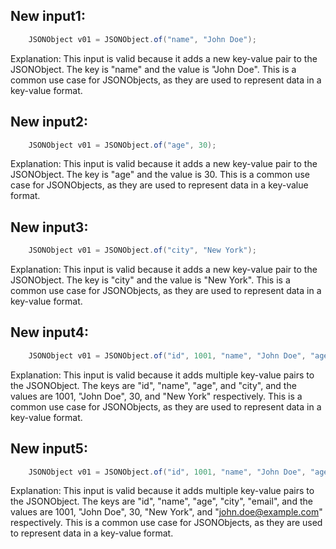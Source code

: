 ## New input1:
```java
    JSONObject v01 = JSONObject.of("name", "John Doe");
```
Explanation: This input is valid because it adds a new key-value pair to the JSONObject. The key is "name" and the value is "John Doe". This is a common use case for JSONObjects, as they are used to represent data in a key-value format.

## New input2:
```java
    JSONObject v01 = JSONObject.of("age", 30);
```
Explanation: This input is valid because it adds a new key-value pair to the JSONObject. The key is "age" and the value is 30. This is a common use case for JSONObjects, as they are used to represent data in a key-value format.

## New input3:
```java
    JSONObject v01 = JSONObject.of("city", "New York");
```
Explanation: This input is valid because it adds a new key-value pair to the JSONObject. The key is "city" and the value is "New York". This is a common use case for JSONObjects, as they are used to represent data in a key-value format.

## New input4:
```java
    JSONObject v01 = JSONObject.of("id", 1001, "name", "John Doe", "age", 30, "city", "New York");
```
Explanation: This input is valid because it adds multiple key-value pairs to the JSONObject. The keys are "id", "name", "age", and "city", and the values are 1001, "John Doe", 30, and "New York" respectively. This is a common use case for JSONObjects, as they are used to represent data in a key-value format.

## New input5:
```java
    JSONObject v01 = JSONObject.of("id", 1001, "name", "John Doe", "age", 30, "city", "New York", "email", "john.doe@example.com");
```
Explanation: This input is valid because it adds multiple key-value pairs to the JSONObject. The keys are "id", "name", "age", "city", "email", and the values are 1001, "John Doe", 30, "New York", and "john.doe@example.com" respectively. This is a common use case for JSONObjects, as they are used to represent data in a key-value format.
